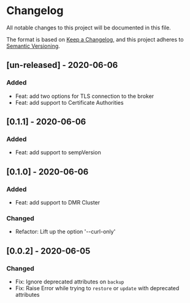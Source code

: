 # Changelog

All notable changes to this project will be documented in this file.

The format is based on [Keep a Changelog](https://keepachangelog.com/en/1.0.0/),
and this project adheres to [Semantic Versioning](https://semver.org/spec/v2.0.0.html).

## [un-released] - 2020-06-06

### Added

- Feat: add two options for TLS connection to the broker
- Feat: add support to Certificate Authorities

## [0.1.1] - 2020-06-06

### Added

- Feat: add support to sempVersion

## [0.1.0] - 2020-06-06

### Added

- Feat: add support to DMR Cluster

### Changed

- Refactor: Lift up the option '--curl-only'

## [0.0.2] - 2020-06-05

### Changed

- Fix: Ignore deprecated attributes on `backup`
- Fix: Raise Error while trying to `restore` or `update` with deprecated attributes
